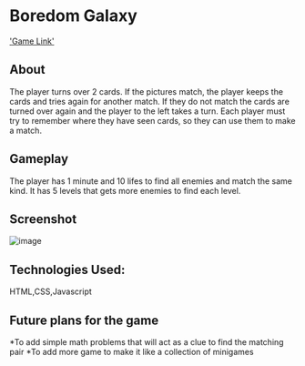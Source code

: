 # Boredom Galaxy
['Game Link'](https://jademoslares-mygame.netlify.app/)
## About
The player turns over 2 cards. If the pictures match, the player keeps the cards and tries again for another match. If they do not match the cards are turned over again and the player to the left takes a turn. Each player must try to remember where they have seen cards, so they can use them to make a match.

## Gameplay
The player has 1 minute and 10 lifes to find all enemies and match the same kind. It has 5 levels that gets more enemies to find each level.

## Screenshot
![image](https://github.com/jademoslares/my-game/assets/109202218/4e26d4c6-5a97-4d4f-9304-e224ba16741a)

## Technologies Used:
HTML,CSS,Javascript

## Future plans for the game
*To add simple math problems that will act as a clue to find the matching pair
*To add more game to make it like a collection of minigames
